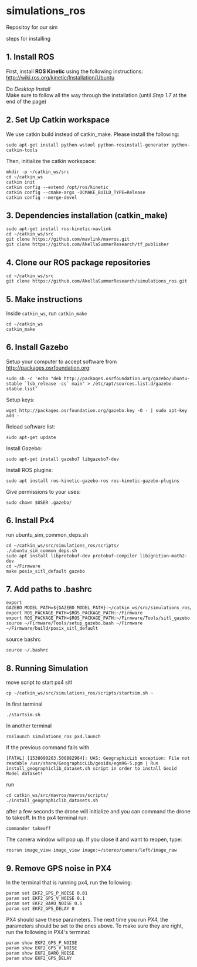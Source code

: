 # simulations_ros
Repositoy for our sim

steps for installing

## 1. Install ROS 

   First, install **ROS Kinetic** using the following instructions: http://wiki.ros.org/kinetic/Installation/Ubuntu 

   Do _Desktop Install_  
   Make sure to follow all the way through the installation (until _Step 1.7_ at the end of the page)

## 2. Set Up Catkin workspace 

We use catkin build instead of catkin_make. Please install the following: 
```
sudo apt-get install python-wstool python-rosinstall-generator python-catkin-tools
```

Then, initialize the catkin workspace: 
```
mkdir -p ~/catkin_ws/src
cd ~/catkin_ws
catkin init
catkin config --extend /opt/ros/kinetic
catkin config --cmake-args -DCMAKE_BUILD_TYPE=Release
catkin config --merge-devel
```

## 3. Dependencies installation (catkin_make)

```
sudo apt-get install ros-kinetic-mavlink
cd ~/catkin_ws/src
git clone https://github.com/mavlink/mavros.git
git clone https://github.com/AkellaSummerResearch/tf_publisher
```

## 4. Clone our ROS package repositories

```
cd ~/catkin_ws/src 
git clone https://github.com/AkellaSummerResearch/simulations_ros.git
```

## 5. Make instructions 
   Inside `catkin_ws`, run `catkin_make`

```
cd ~/catkin_ws 
catkin_make 
```


## 6. Install Gazebo

Setup your computer to accept software from http://packages.osrfoundation.org:
```
sudo sh -c 'echo "deb http://packages.osrfoundation.org/gazebo/ubuntu-stable `lsb_release -cs` main" > /etc/apt/sources.list.d/gazebo-stable.list'
```

Setup keys:
```
wget http://packages.osrfoundation.org/gazebo.key -O - | sudo apt-key add - 
```

Reload software list: 
```
sudo apt-get update
```

Install Gazebo: 
```
sudo apt-get install gazebo7 libgazebo7-dev
```

Install ROS plugins: 
```
sudo apt install ros-kinetic-gazebo-ros ros-kinetic-gazebo-plugins
```

Give permissions to your uses:
```
sudo chown $USER .gazebo/
```


## 6. Install Px4 

run ubuntu_sim_common_deps.sh
```
cd ~/catkin_ws/src/simulations_ros/scripts/
./ubuntu_sim_common_deps.sh
sudo apt install libprotobuf-dev protobuf-compiler libignition-math2-dev
cd ~/Firmware 
make posix_sitl_default gazebo
```
## 7. Add paths to .bashrc

```
export GAZEBO_MODEL_PATH=${GAZEBO_MODEL_PATH}:~/catkin_ws/src/simulations_ros/models
export ROS_PACKAGE_PATH=$ROS_PACKAGE_PATH:~/Firmware
export ROS_PACKAGE_PATH=$ROS_PACKAGE_PATH:~/Firmware/Tools/sitl_gazebo
source ~/Firmware/Tools/setup_gazebo.bash ~/Firmware ~/Firmware/build/posix_sitl_default
```
source bashrc
```
source ~/.bashrc
```

## 8. Running Simulation

move script to start px4 sitl 
```
cp ~/catkin_ws/src/simulations_ros/scripts/startsim.sh ~
```

In first terminal 
```
./startsim.sh
```
In another terminal

```
roslaunch simulations_ros px4.launch
```

If the previous command fails with

```
[FATAL] [1538090263.500882984]: UAS: GeographicLib exception: File not readable /usr/share/GeographicLib/geoids/egm96-5.pgm | Run install_geographiclib_dataset.sh script in order to install Geoid Model dataset!
```

run 
```
cd catkin_ws/src/mavros/mavros/scripts/
./install_geographiclib_datasets.sh
``` 

after a few seconds the drone will initialize and you can command the drone to takeoff. In the px4 terminal run:

```
commander takeoff
```

The camera window will pop up. If you close it and want to reopen, type:
```
rosrun image_view image_view image:=/stereo/camera/left/image_raw
```

## 9. Remove GPS noise in PX4

In the terminal that is running px4, run the following:

```
param set EKF2_GPS_P_NOISE 0.01
param set EKF2_GPS_V_NOISE 0.1
param set EKF2_BARO_NOISE 0.5
param set EKF2_GPS_DELAY 0
```

PX4 should save these parameters. The next time you run PX4, the parameters should be set to the ones above. To make sure they are right, run the following in PX4's terminal:

```
param show EKF2_GPS_P_NOISE
param show EKF2_GPS_V_NOISE
param show EKF2_BARO_NOISE
param show EKF2_GPS_DELAY
```
